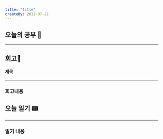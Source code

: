```yaml
---
title: "title"
createBy: 2022-07-22
---
```

## 오늘의 공부 🎉
---
### 


## 회고🎇
#### 제목
---
### 회고내용
## 오늘 일기 📟
---
### 일기 내용
